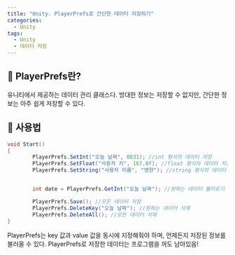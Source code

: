 ```yaml
---
title: "Unity. PlayerPrefs로 간단한 데이터 저장하기"
categories:
  - Unity
tags:
  - Unity
  - 데이터 저장
---
```


## 🌟 PlayerPrefs란?

유니티에서 제공하는 데이터 관리 클래스다. 방대한 정보는 저장할 수 없지만, 간단한 정보는 아주 쉽게 저장할 수 있다.

## 🌟 사용법

```c#
void Start()
{
        PlayerPrefs.SetInt("오늘 날짜", 0831); //int 형식의 데이터 저장
        PlayerPrefs.SetFloat("사용자 키", 167.8f); //float 형식의 데이터 저장
        PlayerPrefs.SetString("사용자 이름", "영현"); //string 형식의 데이터 저장


        int date = PlayerPrefs.GetInt("오늘 날짜"); //원하는 데이터 불러오기

        PlayerPrefs.Save(); //모든 데이터 저장
        PlayerPrefs.DeleteKey("오늘 날짜"); //원하는 데이터 삭제
        PlayerPrefs.DeleteAll(); //모든 데이터 삭제
}
```

PlayerPrefs는 key 값과 value 값을 동시에 지정해줘야 하며, 언제든지 저장된 정보를 불러올 수 있다. PlayerPrefs로 저장한 데이터는 프로그램을 꺼도 남아있음!